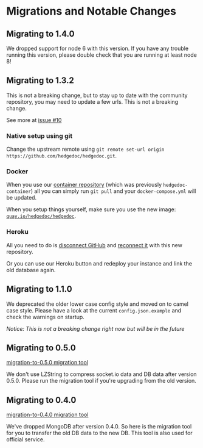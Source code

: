 # Migrations and Notable Changes

## Migrating to 1.4.0

We dropped support for node 6 with this version. If you have any trouble running this version, please double check that you are running at least node 8!

## Migrating to 1.3.2

This is not a breaking change, but to stay up to date with the community
repository, you may need to update a few urls. This is not a breaking change.

See more at [issue #10](https://github.com/hedgedoc/hedgedoc/issues/10)

### Native setup using git

Change the upstream remote using `git remote set-url origin https://github.com/hedgedoc/hedgedoc.git`.

### Docker

When you use our [container repository](https://github.com/hedgedoc/container) 
(which was previously `hedgedoc-container`) all you can simply run `git pull` and
your `docker-compose.yml` will be updated.

When you setup things yourself, make sure you use the new image:
[`quay.io/hedgedoc/hedgedoc`](https://quay.io/repository/hedgedoc/hedgedoc?tab=tags).

### Heroku

All you need to do is [disconnect GitHub](https://devcenter.heroku.com/articles/github-integration#disconnecting-from-github)
and [reconnect it](https://devcenter.heroku.com/articles/github-integration#enabling-github-integration)
with this new repository.

Or you can use our Heroku button and redeploy your instance and link the old
database again.

## Migrating to 1.1.0

We deprecated the older lower case config style and moved on to camel case style. Please have a look at the current `config.json.example` and check the warnings on startup.

*Notice: This is not a breaking change right now but will be in the future*

## Migrating to 0.5.0

[migration-to-0.5.0 migration tool](https://github.com/hackmdio/migration-to-0.5.0)

We don't use LZString to compress socket.io data and DB data after version 0.5.0.
Please run the migration tool if you're upgrading from the old version.

## Migrating to 0.4.0

[migration-to-0.4.0 migration tool](https://github.com/hackmdio/migration-to-0.4.0)

We've dropped MongoDB after version 0.4.0.
So here is the migration tool for you to transfer the old DB data to the new DB.
This tool is also used for official service.
